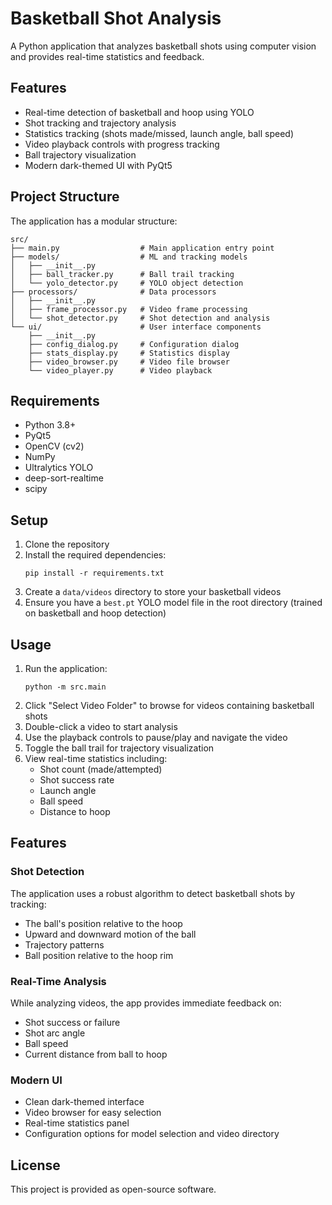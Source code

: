 # Basketball Shot Analysis

A Python application that analyzes basketball shots using computer vision and provides real-time statistics and feedback.

## Features

- Real-time detection of basketball and hoop using YOLO
- Shot tracking and trajectory analysis
- Statistics tracking (shots made/missed, launch angle, ball speed)
- Video playback controls with progress tracking
- Ball trajectory visualization
- Modern dark-themed UI with PyQt5

## Project Structure

The application has a modular structure:

```
src/
├── main.py                  # Main application entry point
├── models/                  # ML and tracking models
│   ├── __init__.py
│   ├── ball_tracker.py      # Ball trail tracking
│   └── yolo_detector.py     # YOLO object detection
├── processors/              # Data processors
│   ├── __init__.py
│   ├── frame_processor.py   # Video frame processing
│   └── shot_detector.py     # Shot detection and analysis
└── ui/                      # User interface components
    ├── __init__.py
    ├── config_dialog.py     # Configuration dialog
    ├── stats_display.py     # Statistics display
    ├── video_browser.py     # Video file browser
    └── video_player.py      # Video playback
```

## Requirements

- Python 3.8+
- PyQt5
- OpenCV (cv2)
- NumPy
- Ultralytics YOLO
- deep-sort-realtime
- scipy

## Setup

1. Clone the repository
2. Install the required dependencies:
   ```
   pip install -r requirements.txt
   ```
3. Create a `data/videos` directory to store your basketball videos
4. Ensure you have a `best.pt` YOLO model file in the root directory (trained on basketball and hoop detection)

## Usage

1. Run the application:
   ```
   python -m src.main
   ```
2. Click "Select Video Folder" to browse for videos containing basketball shots
3. Double-click a video to start analysis
4. Use the playback controls to pause/play and navigate the video
5. Toggle the ball trail for trajectory visualization
6. View real-time statistics including:
   - Shot count (made/attempted)
   - Shot success rate
   - Launch angle
   - Ball speed
   - Distance to hoop

## Features

### Shot Detection
The application uses a robust algorithm to detect basketball shots by tracking:
- The ball's position relative to the hoop
- Upward and downward motion of the ball
- Trajectory patterns
- Ball position relative to the hoop rim

### Real-Time Analysis
While analyzing videos, the app provides immediate feedback on:
- Shot success or failure
- Shot arc angle
- Ball speed
- Current distance from ball to hoop

### Modern UI
- Clean dark-themed interface
- Video browser for easy selection
- Real-time statistics panel
- Configuration options for model selection and video directory

## License

This project is provided as open-source software.